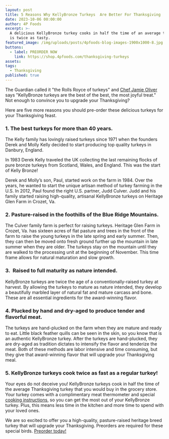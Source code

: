 ```yaml
---
layout: post
title: 5 Reasons Why KellyBronze Turkeys  Are Better For Thanksgiving
date: 2023-10-06 00:00:00
author: 4P Foods
excerpt: >-
  A delicious KellyBronze turkey cooks in half the time of an average turkey and
  is twice as tasty.
featured_image: /img/uploads/posts/4pfoods-blog-images-1900x1000-8.jpg
buttons:
  - label: PREORDER NOW
    link: https://shop.4pfoods.com/thanksgiving-turkeys
assets:
tags:
  - Thanksgiving
published: true
---
```

<div class="editable"><p>The Guardian called it "the Rolls Royce of turkeys" and <a href="https://www.kellybronze.com/jamie-oliver.aspx">Chef Jamie Oliver</a> says "KellyBronze turkeys are the best of the best, the most joyful treat." Not enough to convince you to upgrade your Thanksgiving?&nbsp;&nbsp;</p><p>Here are five more reasons you should pre-order these delicious turkeys for your Thanksgiving feast.</p><h3><strong>1. The best turkeys for more than 40 years.</strong></h3><p>The Kelly family has lovingly raised turkeys since 1971 when the founders Derek and Molly Kelly decided to start producing top quality turkeys in Danbury, England.</p><p>In 1983 Derek Kelly traveled the UK collecting the last remaining flocks of pure bronze turkeys from Scotland, Wales, and England. This was the start of Kelly Bronze!&nbsp;</p><p>Derek and Molly’s son, Paul, started work on the farm in 1984. Over the years, he wanted to start the unique artisan method of turkey farming in the U.S. In 2012, Paul found the right U.S. partner, Judd Culver. Judd and his family started raising high-quality, artisanal KellyBronze turkeys on Heritage Glen Farm in Crozet, Va.</p><h3><strong>2. Pasture-raised in the foothills of the Blue Ridge Mountains.&nbsp;</strong></h3><p>The Culver family farm is perfect for raising turkeys. Heritage Glen Farm in Crozet, Va. has sixteen acres of flat pasture and trees in the front of the farm to raise the young turkeys in the late spring and early summer. Then, they can then be moved onto fresh ground further up the mountain in late summer when they are older. The turkeys stay on the mountain until they are walked to the processing unit at the beginning of November. This time frame allows for natural maturation and slow growth.</p><h3><strong>3.&nbsp; Raised to full maturity as nature intended.</strong></h3><p>KellyBronze turkeys are twice the age of a conventionally-raised turkey at harvest. By allowing the turkeys to mature as nature intended, they develop a beautifully marbled layer of natural fat and mature carcass and bone. These are all essential ingredients for the award-winning flavor.</p><h3><strong>4. Plucked by hand and dry-aged to produce tender and flavorful meat.</strong></h3><p>The turkeys are hand-plucked on the farm when they are mature and ready to eat. Little black feather quills can be seen in the skin, so you know that is an authentic KellyBronze turkey. After the turkeys are hand-plucked, they are dry-aged as tradition dictates to intensify the flavor and tenderize the meat. Both of these methods are labor intensive and time consuming, but they give that award-winning flavor that will upgrade your Thanksgiving meal.</p><h3><strong>5. KellyBronze turkeys cook twice as fast as a regular turkey!</strong></h3><p>Your eyes do not deceive you! KellyBronze turkeys cook in half the time of the average Thanksgiving turkey that you would buy in the grocery store. Your turkey comes with a complimentary meat thermometer and special <a href="https://www.kellybronze.co.uk/how-to-cook-a-kelly-bronze-turkey">cooking instructions</a>, so you can get the most out of your KellyBronze turkey. Plus, this means less time in the kitchen and more time to spend with your loved ones.</p><p>We are so excited to offer you a high-quality, pasture-raised heritage breed turkey that will upgrade your Thanksgiving. Preorders are required for these special birds. <a href="https://shop.4pfoods.com/thanksgiving-turkeys">Preorder today!</a></p><p> </p></div>
